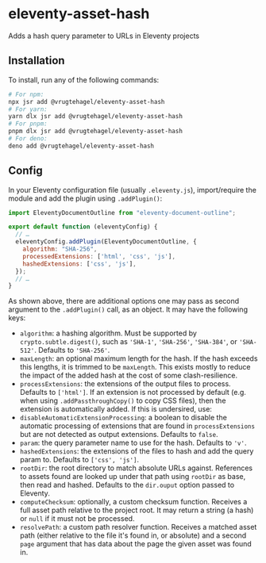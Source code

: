 # eleventy-asset-hash

Adds a hash query parameter to URLs in Eleventy projects

## Installation

To install, run any of the following commands:

```bash
# For npm:
npx jsr add @vrugtehagel/eleventy-asset-hash
# For yarn:
yarn dlx jsr add @vrugtehagel/eleventy-asset-hash
# For pnpm:
pnpm dlx jsr add @vrugtehagel/eleventy-asset-hash
# For deno:
deno add @vrugtehagel/eleventy-asset-hash
```

## Config

In your Eleventy configuration file (usually `.eleventy.js`), import/require the module and add the plugin using `.addPlugin()`:

```js
import EleventyDocumentOutline from "eleventy-document-outline";

export default function (eleventyConfig) {
  // …
  eleventyConfig.addPlugin(EleventyDocumentOutline, {
    algorithm: "SHA-256",
    processedExtensions: ['html', 'css', 'js'],
    hashedExtensions: ['css', 'js'],
  });
  // …
}
```

As shown above, there are additional options one may pass as second argument to the `.addPlugin()` call, as an object. It may have the following keys:

- `algorithm`: a hashing algorithm. Must be supported by `crypto.subtle.digest()`, such as `'SHA-1'`, `'SHA-256'`, `'SHA-384'`, or `'SHA-512'`. Defaults to `'SHA-256'`.
- `maxLength`: an optional maximum length for the hash. If the hash exceeds this lengths, it is trimmed to be `maxLength`. This exists mostly to reduce the impact of the added hash at the cost of some clash-resilience.
- `processExtensions`: the extensions of the output files to process. Defaults to `['html']`. If an extension is not processed by default (e.g. when using `.addPassthroughCopy()` to copy CSS files), then the extension is automatically added. If this is undersired, use:
- `disableAutomaticExtensionProcessing`: a boolean to disable the automatic processing of extensions that are found in `processExtensions` but are not detected as output extensions. Defaults to `false`.
- `param`: the query parameter name to use for the hash. Defaults to `'v'`.
- `hashedExtensions`: the extensions of the files to hash and add the query param to. Defaults to `['css', 'js']`.
- `rootDir`: the root directory to match absolute URLs against. References to assets found are looked up under that path using `rootDir` as base, then read and hashed. Defaults to the `dir.ouput` option passed to Eleventy.
- `computeChecksum`: optionally, a custom checksum function. Receives a full asset path relative to the project root. It may return a string (a hash) or `null` if it must not be processed.
- `resolvePath`: a custom path resolver function. Receives a matched asset path (either relative to the file it's found in, or absolute) and a second `page` argument that has data about the page the given asset was found in.
